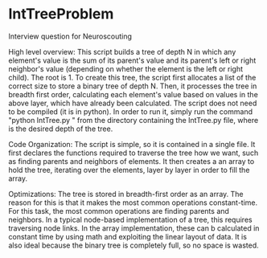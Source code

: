 # IntTreeProblem
Interview question for Neuroscouting

High level overview:
This script builds a tree of depth N in which any element's value is the sum of its parent's value and its parent's left or right neighbor's value (depending on whether the element is the left or right child). The root is 1.
To create this tree, the script first allocates a list of the correct size to store a binary tree of depth N. Then, it processes the tree in breadth first order, calculating each element's value based on values in the above layer, which have already been calculated.
The script does not need to be compiled (it is in python). In order to run it, simply run the command "python IntTree.py <N>" from the directory containing the IntTree.py file, where <N> is the desired depth of the tree.

Code Organization:
The script is simple, so it is contained in a single file. It first declares the functions required to traverse the tree how we want, such as finding parents and neighbors of elements.
It then creates a an array to hold the tree, iterating over the elements, layer by layer in order to fill the array.

Optimizations:
The tree is stored in breadth-first order as an array. The reason for this is that it makes the most common operations constant-time. For this task, the most common operations are finding parents and neighbors. In a typical node-based implementation of a tree, this requires traversing node links. In the array implementation, these can b calculated in constant time by using math and exploiting the linear layout of data. It is also ideal because the binary tree is completely full, so no space is wasted.